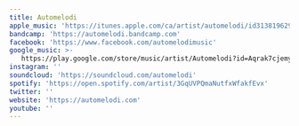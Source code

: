 ```yaml
---
title: Automelodi
apple_music: 'https://itunes.apple.com/ca/artist/automelodi/id313819629'
bandcamp: 'https://automelodi.bandcamp.com'
facebook: 'https://www.facebook.com/automelodimusic'
google_music: >-
   https://play.google.com/store/music/artist/Automelodi?id=Aqrak7cjemyfs7zok2qxt5tkwkq
instagram: ''
soundcloud: 'https://soundcloud.com/automelodi'
spotify: 'https://open.spotify.com/artist/3GqUVPQmaNutfxWfakfEvx'
twitter: ''
website: 'https://automelodi.com'
youtube: ''
---
```

